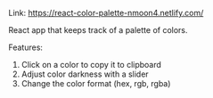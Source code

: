 Link: https://react-color-palette-nmoon4.netlify.com/

React app that keeps track of a palette of colors.


Features:
1. Click on a color to copy it to clipboard
2. Adjust color darkness with a slider
3. Change the color format (hex, rgb, rgba)
